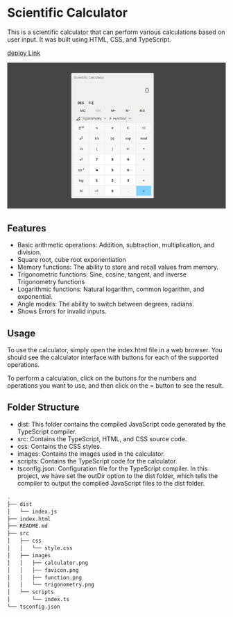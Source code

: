 # Scientific Calculator

This is a scientific calculator that can perform various calculations based on user input. It was built using HTML, CSS, and TypeScript.

[deploy Link](https://honey0908.github.io/TS-Calculator/)

![Calculator](./src/images/calculator.png)

## Features

- Basic arithmetic operations: Addition, subtraction, multiplication, and division.
- Square root, cube root exponentiation
- Memory functions: The ability to store and recall values from memory.
- Trigonometric functions: Sine, cosine, tangent, and inverse Trigonometry functions
- Logarithmic functions: Natural logarithm, common logarithm, and exponential.
- Angle modes: The ability to switch between degrees, radians.
- Shows Errors for invalid inputs.

## Usage

To use the calculator, simply open the index.html file in a web browser. You should see the calculator interface with buttons for each of the supported operations.

To perform a calculation, click on the buttons for the numbers and operations you want to use, and then click on the = button to see the result.

## Folder Structure

- dist: This folder contains the compiled JavaScript code generated by the TypeScript compiler.
- src: Contains the TypeScript, HTML, and CSS source code.
- css: Contains the CSS styles.
- images: Contains the images used in the calculator.
- scripts: Contains the TypeScript code for the calculator.
- tsconfig.json: Configuration file for the TypeScript compiler. In this project, we have set the outDir option to the dist folder, which tells the compiler to output the compiled JavaScript files to the dist folder.

```sh
.
├── dist
│   └── index.js
├── index.html
├── README.md
├── src
│   ├── css
│   │   └── style.css
│   ├── images
│   │   ├── calculator.png
│   │   ├── favicon.png
│   │   ├── function.png
│   │   └── trigonometry.png
│   └── scripts
│       └── index.ts
└── tsconfig.json
```
